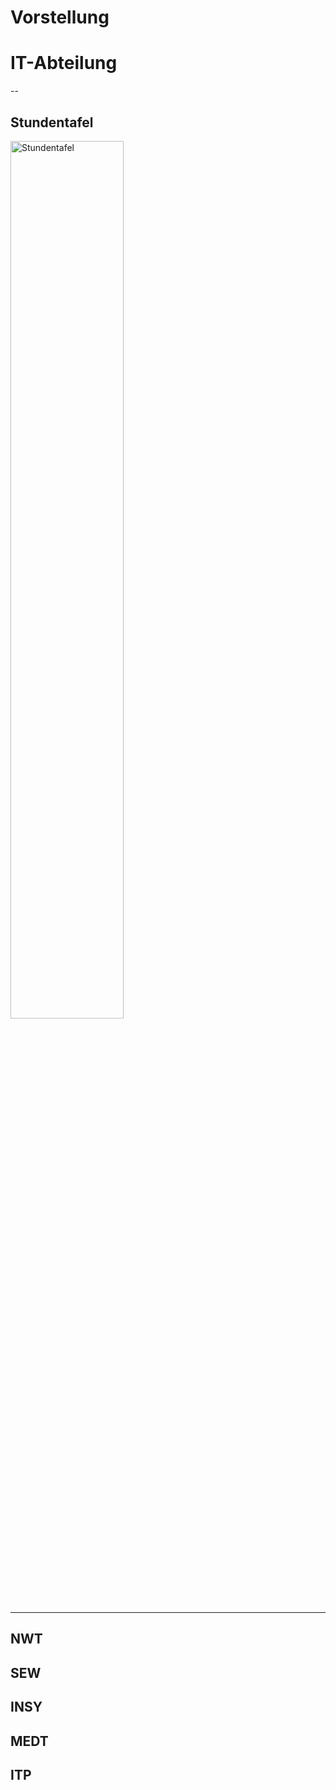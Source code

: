 # Vorstellung
# IT-Abteilung

--

## Stundentafel

<img src="https://user-images.githubusercontent.com/83589796/202418485-1abe0253-15bb-4995-967e-cfc67f5543e4.png" alt="Stundentafel" width="60%"/>

---

## NWT
## SEW
## INSY
## MEDT
## ITP
